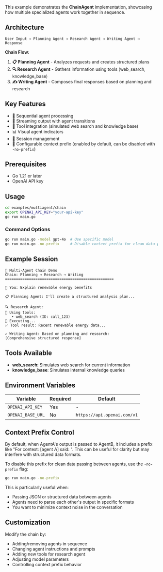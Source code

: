 This example demonstrates the **ChainAgent** implementation, showcasing how multiple specialized agents work together in sequence.

## Architecture

```
User Input → Planning Agent → Research Agent → Writing Agent → Response
```

**Chain Flow:**

1. **📋 Planning Agent** - Analyzes requests and creates structured plans
2. **🔍 Research Agent** - Gathers information using tools (web_search, knowledge_base)
3. **✍️ Writing Agent** - Composes final responses based on planning and research

## Key Features

- 🔗 Sequential agent processing
- 🌊 Streaming output with agent transitions
- 🔧 Tool integration (simulated web search and knowledge base)
- 📊 Visual agent indicators
- 💾 Session management
- 🔧 Configurable context prefix (enabled by default, can be disabled with `-no-prefix`)

## Prerequisites

- Go 1.21 or later
- OpenAI API key

## Usage

```bash
cd examples/multiagent/chain
export OPENAI_API_KEY="your-api-key"
go run main.go
```

### Command Options

```bash
go run main.go -model gpt-4o  # Use specific model
go run main.go -no-prefix     # Disable context prefix for clean data passing
```

## Example Session

```
🔗 Multi-Agent Chain Demo
Chain: Planning → Research → Writing
==================================================

👤 You: Explain renewable energy benefits

📋 Planning Agent: I'll create a structured analysis plan...

🔍 Research Agent:
🔧 Using tools:
   • web_search (ID: call_123)
🔄 Executing...
✅ Tool result: Recent renewable energy data...

✍️ Writing Agent: Based on planning and research:
[Comprehensive structured response]
```

## Tools Available

- **web_search**: Simulates web search for current information
- **knowledge_base**: Simulates internal knowledge queries

## Environment Variables

| Variable          | Required | Default                     |
| ----------------- | -------- | --------------------------- |
| `OPENAI_API_KEY`  | Yes      | -                           |
| `OPENAI_BASE_URL` | No       | `https://api.openai.com/v1` |

## Context Prefix Control

By default, when AgentA's output is passed to AgentB, it includes a prefix like "For context: [agent A] said: ". This can be useful for clarity but may interfere with structured data formats.

To disable this prefix for clean data passing between agents, use the `-no-prefix` flag:

```bash
go run main.go -no-prefix
```

This is particularly useful when:

- Passing JSON or structured data between agents
- Agents need to parse each other's output in specific formats
- You want to minimize context noise in the conversation

## Customization

Modify the chain by:

- Adding/removing agents in sequence
- Changing agent instructions and prompts
- Adding new tools for research agent
- Adjusting model parameters
- Controlling context prefix behavior
